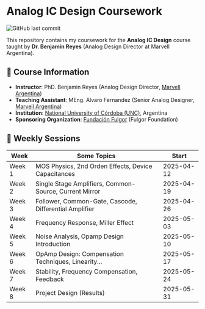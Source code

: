 # Analog IC Design Coursework

![GitHub last commit](https://img.shields.io/github/last-commit/nsrgz/daci25?color=blue)


This repository contains my coursework for the **Analog IC Design** course taught by **Dr. Benjamin Reyes** (Analog Design Director at Marvell Argentina). 

## 📌 Course Information
- **Instructor**: PhD. Benjamin Reyes (Analog Design Director, [Marvell Argentina](https://www.marvell.com/))
- **Teaching Assistant**: MEng. Alvaro Fernandez (Senior Analog Designer, [Marvell Argentina](https://www.marvell.com))
- **Institution**: [National University of Córdoba (UNC)](https://www.unc.edu.ar/), Argentina
- **Sponsoring Organization**: [Fundación Fulgor](https://www.fundacionfulgor.org.ar/) (Fulgor Foundation)  

## 📅 Weekly Sessions

| Week    | Some Topics                                            | Start      | 
|---------|--------------------------------------------------------|------------|
| Week 1  | MOS Physics, 2nd Orden Effects, Device Capacitances    | 2025-04-12 |
| Week 2  | Single Stage Amplifiers, Common-Source, Current Mirror | 2025-04-19 |
| Week 3  | Follower, Common-Gate, Cascode, Differential Amplifier | 2025-04-26 |
| Week 4  | Frequency Response, Miller Effect                      | 2025-05-03 |
| Week 5  | Noise Analysis, Opamp Design Introduction              | 2025-05-10 |
| Week 6  | OpAmp Design: Compensation Techniques, Linearity...    | 2025-05-17 |
| Week 7  | Stability, Frequency Compensation, Feedback            | 2025-05-24 |
| Week 8  | Project Design (Results)                               | 2025-05-31 |




